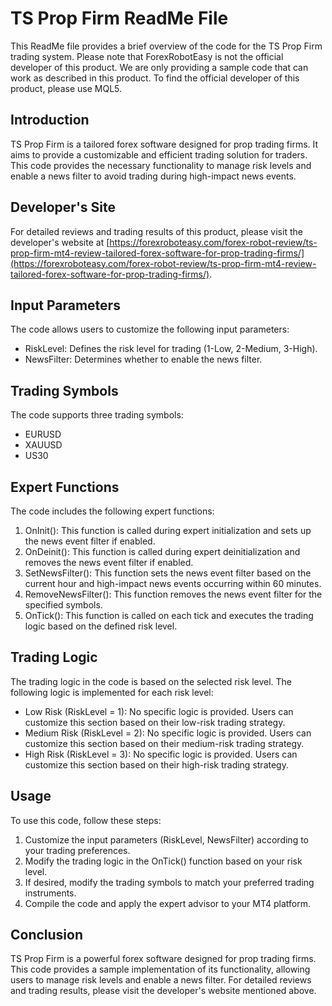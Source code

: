# TS Prop Firm ReadMe File

This ReadMe file provides a brief overview of the code for the TS Prop Firm trading system. Please note that ForexRobotEasy is not the official developer of this product. We are only providing a sample code that can work as described in this product. To find the official developer of this product, please use MQL5.

## Introduction
TS Prop Firm is a tailored forex software designed for prop trading firms. It aims to provide a customizable and efficient trading solution for traders. This code provides the necessary functionality to manage risk levels and enable a news filter to avoid trading during high-impact news events.

## Developer's Site
For detailed reviews and trading results of this product, please visit the developer's website at [https://forexroboteasy.com/forex-robot-review/ts-prop-firm-mt4-review-tailored-forex-software-for-prop-trading-firms/](https://forexroboteasy.com/forex-robot-review/ts-prop-firm-mt4-review-tailored-forex-software-for-prop-trading-firms/).

## Input Parameters
The code allows users to customize the following input parameters:

- RiskLevel: Defines the risk level for trading (1-Low, 2-Medium, 3-High).
- NewsFilter: Determines whether to enable the news filter.

## Trading Symbols
The code supports three trading symbols:

- EURUSD
- XAUUSD
- US30

## Expert Functions
The code includes the following expert functions:

1. OnInit(): This function is called during expert initialization and sets up the news event filter if enabled.
2. OnDeinit(): This function is called during expert deinitialization and removes the news event filter if enabled.
3. SetNewsFilter(): This function sets the news event filter based on the current hour and high-impact news events occurring within 60 minutes.
4. RemoveNewsFilter(): This function removes the news event filter for the specified symbols.
5. OnTick(): This function is called on each tick and executes the trading logic based on the defined risk level.

## Trading Logic
The trading logic in the code is based on the selected risk level. The following logic is implemented for each risk level:

- Low Risk (RiskLevel = 1): No specific logic is provided. Users can customize this section based on their low-risk trading strategy.
- Medium Risk (RiskLevel = 2): No specific logic is provided. Users can customize this section based on their medium-risk trading strategy.
- High Risk (RiskLevel = 3): No specific logic is provided. Users can customize this section based on their high-risk trading strategy.

## Usage
To use this code, follow these steps:

1. Customize the input parameters (RiskLevel, NewsFilter) according to your trading preferences.
2. Modify the trading logic in the OnTick() function based on your risk level.
3. If desired, modify the trading symbols to match your preferred trading instruments.
4. Compile the code and apply the expert advisor to your MT4 platform.

## Conclusion
TS Prop Firm is a powerful forex software designed for prop trading firms. This code provides a sample implementation of its functionality, allowing users to manage risk levels and enable a news filter. For detailed reviews and trading results, please visit the developer's website mentioned above.
